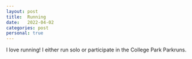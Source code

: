 ```yaml
---
layout: post
title:  Running
date:   2022-04-02
categories: post
personal: true
---
```


I love running! I either run solo or participate in the College Park Parkruns. 
